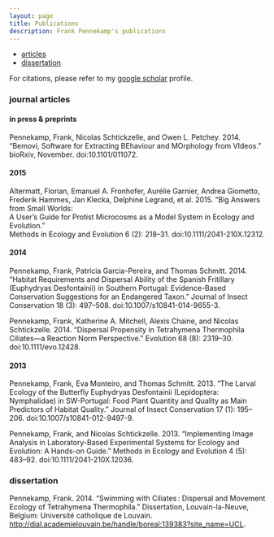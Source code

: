```yaml
---
layout: page
title: Publications
description: Frank Pennekamp's publications
---
```


<div class="navbar">
    <div class="navbar-inner">
        <ul class="nav">
            <li><a href="#articles">articles</a></li>
            <li><a href="#thesis">dissertation</a></li>
        </ul>
    </div>
</div>

For citations, please refer to my [google scholar](http://scholar.google.de/citations?user=yRx8FTsAAAAJ&hl=de) profile.    

### <a name="articles"></a>journal articles

#### in press & preprints
Pennekamp, Frank, Nicolas Schtickzelle, and Owen L. Petchey. 2014. 
“Bemovi, Software for Extracting BEhaviour and MOrphology from VIdeos.” 
bioRxiv, November. doi:10.1101/011072.

#### 2015

Altermatt, Florian, Emanuel A. Fronhofer, Aurélie Garnier, Andrea Giometto, Frederik Hammes, Jan Klecka, 
Delphine Legrand, et al. 2015. “Big Answers from Small Worlds:     
A User’s Guide for Protist Microcosms as a Model System in Ecology and Evolution.”     
Methods in Ecology and Evolution 6 (2): 218–31. doi:10.1111/2041-210X.12312.


#### 2014

Pennekamp, Frank, Patrícia Garcia-Pereira, and Thomas Schmitt. 2014. 
“Habitat Requirements and Dispersal Ability of the Spanish Fritillary (Euphydryas Desfontainii) in Southern Portugal: 
Evidence-Based Conservation Suggestions for an Endangered Taxon.” 
Journal of Insect Conservation 18 (3): 497–508. doi:10.1007/s10841-014-9655-3.

Pennekamp, Frank, Katherine A. Mitchell, Alexis Chaine, and Nicolas Schtickzelle. 2014. 
“Dispersal Propensity in Tetrahymena Thermophila Ciliates—a Reaction Norm Perspective.” 
Evolution 68 (8): 2319–30. doi:10.1111/evo.12428.

    
#### 2013

Pennekamp, Frank, Eva Monteiro, and Thomas Schmitt. 2013. 
“The Larval Ecology of the Butterfly Euphydryas Desfontainii (Lepidoptera: Nymphalidae) in SW-Portugal: 
Food Plant Quantity and Quality as Main Predictors of Habitat Quality.” 
Journal of Insect Conservation 17 (1): 195–206. doi:10.1007/s10841-012-9497-9.

Pennekamp, Frank, and Nicolas Schtickzelle. 2013. 
“Implementing Image Analysis in Laboratory-Based Experimental Systems for Ecology and Evolution: A Hands-on Guide.” 
Methods in Ecology and Evolution 4 (5): 483–92. doi:10.1111/2041-210X.12036.


### <a name="thesis"></a>dissertation

Pennekamp, Frank. 2014. “Swimming with Ciliates : Dispersal and Movement Ecology of Tetrahymena Thermophila.” 
Dissertation, Louvain-la-Neuve, Belgium: Université catholique de Louvain. 
http://dial.academielouvain.be/handle/boreal:139383?site_name=UCL.



